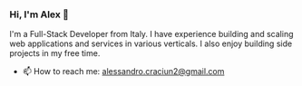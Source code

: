 ### Hi, I'm Alex 👋

I'm a Full-Stack Developer from Italy. I have experience building and scaling web applications and services in various verticals. I also enjoy building side projects in my free time.

- 📫 How to reach me: alessandro.craciun2@gmail.com
